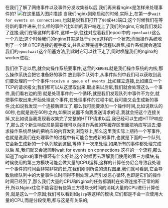 在我们了解了网络事件以及事件分发收集器以后,我们再来看nginx是怎样来处理事件的?
![在这里插入图片描述](https://i-blog.csdnimg.cn/blog_migrate/0de4a9224aa136189df234e8250eebeb.png)
当我们nginx刚刚启动的时候,实际上,在第一步`wait for events on connections`,也就是说我们打开了`80`或`443`端口;这个时候我们在等待新的事件进来,什么样的事件?比如新的客户端连上了我们的nginx,它向我们发起了连接;我们在等这样的事件,这样一步,往往对应着我们epool中的 `epoolwait`这么一个方法;这个时候我们的nginx其实是处于sleep这样的一个状态;而当操作系统收到了一个建立TCP连接的握手报文,并且处理完握手流程以后尼,操作系统就会通知我们的`epoolwait`这个阻塞方法,到此时它可以往下走了,同时唤醒我们的nginx的worker进程;

我们往下走以后,就会向操作系统要事件;这里的`KERNEL`就是我们操作系统的内核;那么操作系统会把它准备好的事件 放到事件队列中,从事件队列中我们可以获取到我们要处理的一个个事件`receive a queue of events` ,比如建立连接,比如建立一个TCP的请求报文;我们都可以从这里取出来,取出来以后尼,我们就会处理这么一个事件,我们看右边的图 就是处理事件的一个循环;就是我们发现队列中事件不为空,就把事件取出来;开始处理这个事件,在处理事件的过程中尼,我可能又会生成新的事件;比如说我发现一个连接新建立了,那么我可能要添加一个操作时间,比如说默认的60秒,也就是说在60秒之内,如果浏览器不向我发送请求的话,我就会把这个连接关掉,又比如说当我发现我收集完了完整的HTTP请求以后,我已经可以生成HTTP响应了,那么这个新生响应尼是需要我可以向操作系统的写缓存区里面把响应写进去;要求操作系统尽快的把响应的内容发到浏览器上,那么这里我实际上期待一个写事件,也就是说我们在处理事件的过程中有可能会生成新的事件,也就是下面的一个队列,它会新生成新的一个队列放到这里,等待下一次来处理,如果所有的事件都处理完成以后 尼,我们就又会返回到wait for events on connections 这样的一个流程,那么知道了nginx的事件循环有什么好处,这个时候再去理解我们使用的第三方模块,有时候使用的第三方模块可能会做大量的CPU运算,这样的计算任务尼会导致我处理一个事件的时间会非常非常的长,在我们刚刚所说的流程图里,我们就可看到,它会导致后续队列中的大量事件长时间得不到处理,从而引发恶心循环,也即是它们的操作时间已经到了,那么我们大量的CPU和Nginx的任务都消耗在处理连接不正常的断开,所以Nginx往往不能容忍有些第三方模块长时间的消耗大量的CPU进行计算任务,就是这么一个原因;我们可以看到如`gizp`等这样的模块,它们都是不会一次使用大量的CPU,而是分段使用,都与这是有关系的;
